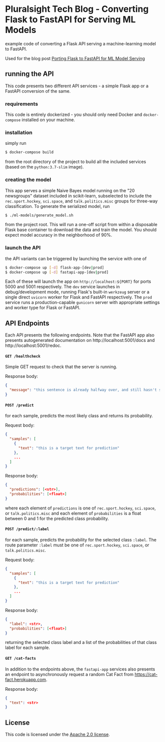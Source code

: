 # Pluralsight Tech Blog - Converting Flask to FastAPI for Serving ML Models

example code of converting a Flask API serving a machine-learning model to FastAPI.

Used for the blog post [Porting Flask to FastAPI for ML Model Serving](https://pluralsight.com/tech-blog/porting-flask-to-fastapi-for-ml-model-serving/)

## running the API

This code presents two different API services - a simple Flask app or a FastAPI conversion of the same.

### requirements

This code is entirely dockerized - you should only need Docker and `docker-compose` installed on your machine.

### installation

simply run

```bash
$ docker-compose build
```

from the root directory of the project to build all the included services (based on the `python:3.7-slim` image).

### creating the model

This app serves a simple Naive Bayes model running on the "20 newsgroups" dataset included in scikit-learn, subselected to include the `rec.sport.hockey`, `sci.space`, and `talk.politics.misc` groups for three-way classification.  To generate the serialized model, run

```bash
$ ./ml-models/generate_model.sh
```

from the project root.
This will run a one-off script from within a disposable Flask base container to download the data and train the model.
You should expect model accuracy in the neighborhood of 90%.

### launch the API

the API variants can be triggered by launching the service with one of

```bash
$ docker-compose up [-d] flask-app-[dev|prod]
$ docker-compose up [-d] fastapi-app-[dev|prod]
```

Each of these will launch the app on `http://localhost:${PORT}` for ports 5000 and 5001 respectively.
The `dev` service launches in debug/development mode, running Flask's built-in `werkzeug` server or a single direct `uvicorn` worker for Flask and FastAPI respectively.
The `prod` service runs a production-capable `gunicorn` server with appropriate settings and worker type for Flask or FastAPI.

## API Endpoints

Each API presents the following endpoints.
Note that the FastAPI app also presents autogenerated documentation on http://localhost:5001/docs and http://localhost:5001/redoc.

#### `GET /healthcheck`

Simple GET request to check that the server is running.

Response body:

```json
{
  "message": "this sentence is already halfway over, and still hasn't said anything at all"
}
```

#### `POST /predict`

for each sample, predicts the most likely class and returns its probability.

Request body:

```json
{
  "samples": [
    {
      "text": "this is a target text for prediction"
    },
    ...
  ]
}
```

Response body:

```json
{
  "predictions": [<str>],
  "probabilities": [<float>]
}
```

where each element of `predictions` is one of `rec.sport.hockey`, `sci.space`, or `talk.politics.misc` and each element of `probabilities` is a float between 0 and 1 for the predicted class probability.

#### `POST /predict/:label`

for each sample, predicts the probability for the selected class `:label`.  The route parameter `:label` must be one of `rec.sport.hockey`, `sci.space`, or `talk.politics.misc`.

Request body:

```json
{
  "samples": [
    {
      "text": "this is a target text for prediction"
    },
    ...
  ]
}
```

Response body:

```json
{
  "label": <str>,
  "probabilities": [<float>]
}
```

returning the selected class label and a list of the probabilities of that class label for each sample.

#### `GET /cat-facts`

In addition to the endpoints above, the `fastapi-app` services also presents an endpoint to asynchronously request a random Cat Fact from https://cat-fact.herokuapp.com.

Response body:

```json
{
  "text": <str>
}
```

## License

This code is licensed under the [Apache 2.0 license](https://github.com/pluralsight/tech-blog-fastapi-demo/blob/master/LICENSE).
